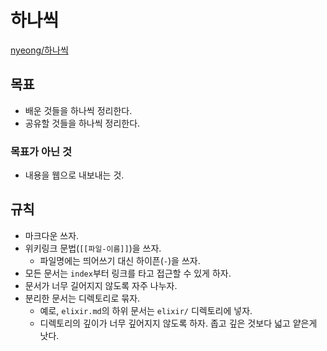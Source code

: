 # 하나씩

[nyeong/하나씩](https://github.com/nyeong/하나씩)

## 목표

- 배운 것들을 하나씩 정리한다.
- 공유할 것들을 하나씩 정리한다.

### 목표가 아닌 것

- 내용을 웹으로 내보내는 것.

## 규칙

- 마크다운 쓰자.
- 위키링크 문법(`[[파일-이름]]`)을 쓰자.
  - 파일명에는 띄어쓰기 대신 하이픈(`-`)을 쓰자.
- 모든 문서는 `index`부터 링크를 타고 접근할 수 있게 하자.
- 문서가 너무 길어지지 않도록 자주 나누자.
- 분리한 문서는 디렉토리로 묶자.
  - 예로, `elixir.md`의 하위 문서는 `elixir/` 디렉토리에 넣자.
  - 디렉토리의 깊이가 너무 깊어지지 않도록 하자. 좁고 깊은 것보다 넓고 얕은게 낫다.